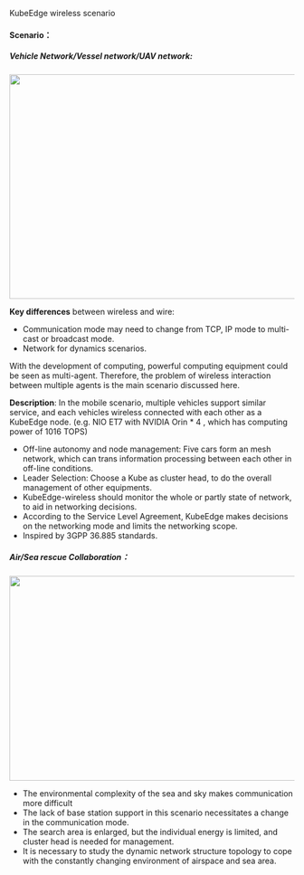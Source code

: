 KubeEdge wireless scenario

#### Scenario：

##### 	Vehicle Network/Vessel network/UAV network:

<img src="https://snz04pap002files.storage.live.com/y4m9TFrXL6j2ajyTvHbGHvTWUo5w6kT7SMZ2DZq1t1ivm9Trt4Lo7wt4-azpzI5O746g8fXqBkMz0iweMjyNQdBS4WaXnv5HLtyxU_kHOFNGrEpgfrbocPHwC1Jb6TnskFPTfWwvQUzkhgsz-AoRc1VffTLSUX8klBth8EMHG_KmYO5zoKt_Vpk8XVRDn2UO_-J?width=640&height=397&cropmode=none" width="640" height="397" />

**Key differences** between wireless and wire:  

- Communication mode may need to change from TCP, IP mode to multi-cast or broadcast mode.
- Network for dynamics scenarios.  

With the development of computing, powerful computing equipment could be seen as multi-agent. Therefore, the  problem of wireless interaction between multiple agents is the main scenario discussed here. 

**Description**:  In the mobile scenario, multiple vehicles support similar service, and each vehicles wireless connected with each other as a KubeEdge node. (e.g. NIO ET7 with NVIDIA Orin * 4 , which has computing power of 1016 TOPS)

- Off-line autonomy and node management: Five cars form an mesh network, which can trans information processing between each other in off-line conditions.
- Leader Selection: Choose a Kube as cluster head, to do the overall management of other equipments.
- KubeEdge-wireless should monitor the whole or partly state of network, to aid in networking decisions.
- According to the Service Level Agreement, KubeEdge makes decisions on the networking mode and limits the networking scope.
- Inspired by 3GPP 36.885 standards.



##### **Air/Sea rescue Collaboration：**

<img src="https://snz04pap002files.storage.live.com/y4mJdEgovz7T_GDsALgDPEWrN4MhF1P7MudfdjqUTnhIxMSo5vkqrUdk8NpCFe6ypykfj-c0tXva_S67FrJP0G03ntfE6hptIxSc0d296PTI-WVFY-Sg8BYNN2JO0JuoqMVCSY-ytW43_0gp3FUGYZhaOMPInDR_1gc80DlY7s7vlbVV1dEC4YBnlYYCr3euiTW?width=657&height=362&cropmode=none" width="657" height="362" />

- The environmental complexity of the sea and sky makes communication more difficult
- The lack of base station support in this scenario necessitates a change in the communication mode.
- The search area is enlarged, but the individual energy is limited, and cluster head is needed for management.
- It is necessary to study the dynamic network structure topology to cope with the constantly changing environment of airspace and sea area.

 
